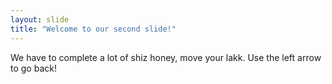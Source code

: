 ```yaml
---
layout: slide
title: "Welcome to our second slide!"
---
```

We have to complete a lot of shiz honey, move your lakk.
Use the left arrow to go back!

